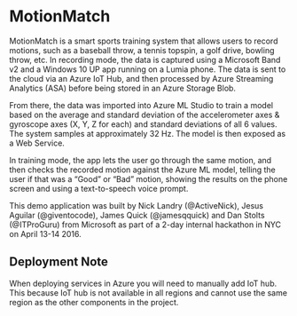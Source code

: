 # MotionMatch
MotionMatch is a smart sports training system that allows users to record motions, such as a baseball throw, a tennis topspin, a golf drive, bowling throw, etc. In recording mode, the data is captured using a Microsoft Band v2 and a Windows 10 UP app running on a Lumia phone. The data is sent to the cloud via an Azure IoT Hub, and then processed by Azure Streaming Analytics (ASA) before being stored in an Azure Storage Blob.

From there, the data was imported into Azure ML Studio to train a model based on the average and standard deviation of the accelerometer axes & gyroscope axes (X, Y, Z for each) and standard deviations of all 6 values. The system samples at approximately 32 Hz. The model is then exposed as a Web Service.

In training mode, the app lets the user go through the same motion, and then checks the recorded motion against the Azure ML model, telling the user if that was a “Good” or “Bad” motion, showing the results on the phone screen and using a text-to-speech voice prompt.

This demo application was built by Nick Landry (@ActiveNick), Jesus Aguilar (@giventocode), James Quick (@jamesqquick) and Dan Stolts (@ITProGuru) from Microsoft as part of a 2-day internal hackathon in NYC on April 13-14 2016.

## Deployment Note
When deploying services in  Azure you will need to manually add IoT hub.  This because IoT hub is not available in all regions and cannot use the same region as the other components in the project. 